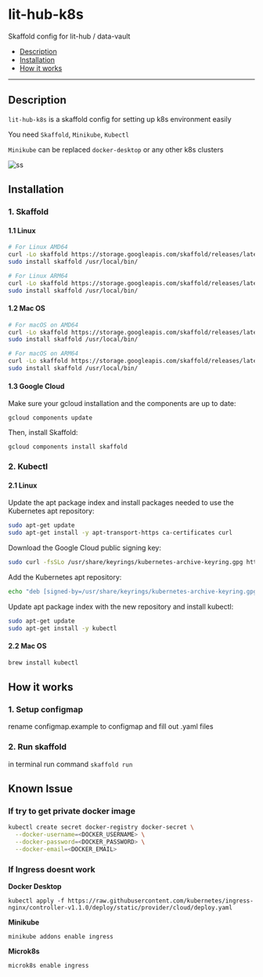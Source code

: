 <h1>lit-hub-k8s</h1>

Skaffold config for lit-hub / data-vault

<!-- TOC -->
- [Description](#description)
- [Installation](#installation)
- [How it works](#how-it-works)
<!-- /TOC -->

---
## Description

`lit-hub-k8s` is a skaffold config for setting up k8s environment easily

You need `Skaffold`, `Minikube`, `Kubectl`

`Minikube` can be replaced `docker-desktop` or any other k8s clusters

![ss](https://i.imgur.com/NYDhQhi.png)

## Installation

### 1. Skaffold

#### 1.1 Linux
```bash
# For Linux AMD64
curl -Lo skaffold https://storage.googleapis.com/skaffold/releases/latest/skaffold-linux-amd64 && \
sudo install skaffold /usr/local/bin/
```

```bash
# For Linux ARM64
curl -Lo skaffold https://storage.googleapis.com/skaffold/releases/latest/skaffold-linux-arm64 && \
sudo install skaffold /usr/local/bin/
```

#### 1.2 Mac OS
```bash
# For macOS on AMD64
curl -Lo skaffold https://storage.googleapis.com/skaffold/releases/latest/skaffold-darwin-amd64 && \
sudo install skaffold /usr/local/bin/
```

```bash
# For macOS on ARM64
curl -Lo skaffold https://storage.googleapis.com/skaffold/releases/latest/skaffold-darwin-arm64 && \
sudo install skaffold /usr/local/bin/
```

#### 1.3 Google Cloud
Make sure your gcloud installation and the components are up to date:

`gcloud components update`

Then, install Skaffold:

`gcloud components install skaffold`


### 2. Kubectl

#### 2.1 Linux
Update the apt package index and install packages needed to use the Kubernetes apt repository:

```bash
sudo apt-get update
sudo apt-get install -y apt-transport-https ca-certificates curl
```
Download the Google Cloud public signing key:

```bash
sudo curl -fsSLo /usr/share/keyrings/kubernetes-archive-keyring.gpg https://packages.cloud.google.com/apt/doc/apt-key.gpg
```
Add the Kubernetes apt repository:

```bash
echo "deb [signed-by=/usr/share/keyrings/kubernetes-archive-keyring.gpg] https://apt.kubernetes.io/ kubernetes-xenial main" | sudo tee /etc/apt/sources.list.d/kubernetes.list
```
Update apt package index with the new repository and install kubectl:

```bash
sudo apt-get update
sudo apt-get install -y kubectl
```

#### 2.2 Mac OS
```bash
brew install kubectl 
```

## How it works

### 1. Setup configmap

rename configmap.example to configmap and fill out .yaml files

### 2. Run skaffold

in terminal run command `skaffold run`

## Known Issue

### If try to get private docker image

```sh
kubectl create secret docker-registry docker-secret \
  --docker-username=<DOCKER_USERNAME> \
  --docker-password=<DOCKER_PASSWORD> \
  --docker-email=<DOCKER_EMAIL>
```

### If Ingress doesnt work

**Docker Desktop**

`kubectl apply -f https://raw.githubusercontent.com/kubernetes/ingress-nginx/controller-v1.1.0/deploy/static/provider/cloud/deploy.yaml`

**Minikube**

`minikube addons enable ingress`

**Microk8s**

`microk8s enable ingress`